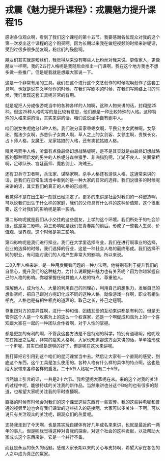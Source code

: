 # 戎震《魅力提升课程》：戎震魅力提升课程15

感谢各位观众啊，看到了我们这个课程的第十五节。我要感谢各位观众对我的这个第一次发出这个课程的这个购买啊。因为长期以来我在做短视频的时候来讲呢话，受到过很多很多朋友啊，粉丝们的鼓励啊。

朋友们其实就是粉丝们，我觉得从来没有哪些人比粉丝对我来说。更像家人，更像朋友一样啊，我的2五行人格呢是我随后会推出一门课啊，我在这个地方我也不想多做一些推广。但是呢我就是想跟大家说一下。

这是一个非常有用的工具。我们在这个进行这个文艺创作的时候呢啊创作了这套工具啊，也就是说在文学创作的时候，在我们写剧本的时候，在我们写网络上书的时候，我们发现这套工具呢非常的有用。

就是呢把人分成像游戏当中的各种各样的人物啊，这种人物来讲的话，封翔是25种。但这25种人格呢写的是比较有意思，他们都是一种比较特殊的人格。这种特殊的人格来讲的话，其实来讲的话，咱们说说坐中自有剧中人。

咱们说女生呢他分13种人格。我们说分富家乖乖女啊，平民公主女武神啊，女祭祀、魔法少女啊，赤恋仙子女商人啊，草人之上的女剑客、女领主啊，贵族长女、占卜师人格，女魔王、龙家姑娘的人格，还有卖花姑娘人格。

精灵弓箭手人格，听着有点像最终幻想战略版啊，是不是其实就是由最终幻想战略版的那种啊启发的男生的人格呢分森林猎手、非洲猎狗啊，江湖不良人、笑面掌柜啊，足球队长、宫廷画师、魔族剑士、海贼王。

还有卫兵守卫者啊，兵法家、谋略家啊。杀手人格还有游侠人格。这通常来讲的话，是我们在日常生活当中看到的是一种大家的日常的选择。我们说很多的时候呢来讲的话，其实我们的真正的人格的形成呢。

我觉得不是在出生那一刻就已经决定了。更多的来讲是社会对我们的一种塑造啊，可以说我们出生于什么样的家庭，我们的父母具有什么样的这种价值观，这个很重要，这个对我们的影响呢是第一影响。

第二影响呢就是我们从小交往的这些朋友，上学的这个环境。我们所处于的社会阶级，这是第二影响。第三影响呢是我们在青春期的前后。形成了一整套人生观、价值观、世界观。这个时候是第三影响。

第四影响呢是我们进行择业。我们在大学里选择专业，我们在进行啊事业的选择，创业的选择的时候，我们选择的行业，这是一种社会人格的最终形成。我们选择不同的职业，有可能对我们的人格产生非常大的影响。所以来说。

二0入型人格来讲，是一种用发展看问题的一种方法啊，他特别有利于提升我们的自信心，提升我们的这种魅力，为什么说跟提升魅力也有关系呢？因为你越掌握自己的人格的影响。你越掌握任何其他人人格的特点，尊重他人。

理解他人，成为他人，大量的利用自己的同理心，利用自己的想象力，发展自己的想象空间，把自己跟对方呢幻化成不同的这种人格，就像游戏一样啊，职业有相生相克，人格也是有相生相克的道理的。取己之长，补己之短啊。

尊重跟对方的差异性啊，进行一种和谐、团结友爱的互动来讲都是有利的。但是无管你这个人是一个攻薪为上的这么一个权谋家，还是一个啊促成和谐为上的一个喜欢跟大家在一起的一种团队合作者啊，对于人性的掌握。

都是更加的有利的啊，不管我这套方法是不是特别的科学，特别有道理啊，他呢现在在推出之后呢，非常的脍炙人格啊，大家也知道那这方面来讲的话，单单独形成一个IP呢，其实已经是足够的好了，但是呢在这次来讲呢。

我打算把它引用到这个咱们的星河课堂当中去。然后让大家有一个直观的感受，到底这个东西，这个工具是怎么使用的。各种人格有什么样的具体的特点啊，这也是给大家带来各种各样的启发。二十5节人格呢一共有二十5节。

当然加上引言的话，一共是2十六节。我希望呢大家呢在未。来的这个对我的关注的过程中呢，能够持续的关注我的新作品。当然来讲也分这个B站的也有很多的频道，也希望大家呢关注我的平时直播啊。

直播的时候有时候会对我们的这个课堂这些东西有一些宣传。我的这些钟电呢和普通的视频里边也会有我们课堂的这些插入的链接啊，大家可以多关注一下啊，可以说只有关注观众的关注呢，跟观众们的热爱呢。

支持我走到了今天啊，也是其实玩自媒体有好几年成名来来讲，也就是最近的一两年的事儿。但是呢我觉得这种对自我的探索，对这个社会的这种贡献，以及帮助大家成长这个东西来讲，它是一个并行不备。

而且是永远的永久的话题。感谢大家长期以来的关心与支持啊，希望大家在各色的人之中成为真正的赢家。